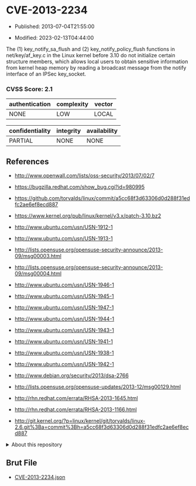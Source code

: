 # CVE-2013-2234

- Published: 2013-07-04T21:55:00

- Modified: 2023-02-13T04:44:00

The (1) key_notify_sa_flush and (2) key_notify_policy_flush functions in net/key/af_key.c in the Linux kernel before 3.10 do not initialize certain structure members, which allows local users to obtain sensitive information from kernel heap memory by reading a broadcast message from the notify interface of an IPSec key_socket.

### CVSS Score: **2.1**

| authentication | complexity | vector |
| --- | --- | --- |
| NONE | LOW | LOCAL |

| confidentiality | integrity | availability |
| --- | --- | --- |
| PARTIAL | NONE | NONE |

## References

* http://www.openwall.com/lists/oss-security/2013/07/02/7

* https://bugzilla.redhat.com/show_bug.cgi?id=980995

* https://github.com/torvalds/linux/commit/a5cc68f3d63306d0d288f31edfc2ae6ef8ecd887

* https://www.kernel.org/pub/linux/kernel/v3.x/patch-3.10.bz2

* http://www.ubuntu.com/usn/USN-1912-1

* http://www.ubuntu.com/usn/USN-1913-1

* http://lists.opensuse.org/opensuse-security-announce/2013-09/msg00003.html

* http://lists.opensuse.org/opensuse-security-announce/2013-09/msg00004.html

* http://www.ubuntu.com/usn/USN-1946-1

* http://www.ubuntu.com/usn/USN-1945-1

* http://www.ubuntu.com/usn/USN-1947-1

* http://www.ubuntu.com/usn/USN-1944-1

* http://www.ubuntu.com/usn/USN-1943-1

* http://www.ubuntu.com/usn/USN-1941-1

* http://www.ubuntu.com/usn/USN-1938-1

* http://www.ubuntu.com/usn/USN-1942-1

* http://www.debian.org/security/2013/dsa-2766

* http://lists.opensuse.org/opensuse-updates/2013-12/msg00129.html

* http://rhn.redhat.com/errata/RHSA-2013-1645.html

* http://rhn.redhat.com/errata/RHSA-2013-1166.html

* http://git.kernel.org/?p=linux/kernel/git/torvalds/linux-2.6.git%3Ba=commit%3Bh=a5cc68f3d63306d0d288f31edfc2ae6ef8ecd887

<details>
<summary>About this repository</summary> 

  This repository is part of the project [Live Hack CVE](https://github.com/Live-Hack-CVE). Main website can be found [www.live-hack.org](https://www.live-hack.org) 
  
  Made by [Sn0wAlice](https://github.com/Sn0wAlice) for the people that care about security and need to have a feed of the latest CVEs. Hope you enjoy it, don't forget to star the repo and follow me on [Twitter](https://twitter.com/Sn0wAlice) and [Github](https://github.com/Sn0wAlice). And that is my [personnal website](https://www.alice-snow.me/)

  - [Home Page](https://github.com/Live-Hack-CVE)
  - [Framework](https://github.com/Live-Hack-CVE/cve-framework)
  - [CVE database](https://github.com/Live-Hack-CVE/full_database)
  - [Changelog](https://github.com/Live-Hack-CVE/Changelog)
</details>

## Brut File

* [CVE-2013-2234.json](https://raw.githubusercontent.com/Live-Hack-CVE/full_database/main/cves/2013/CVE-2013-2234.json)

